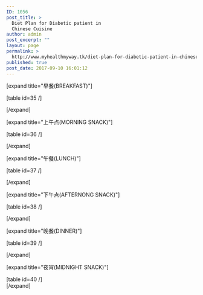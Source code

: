 ```yaml
---
ID: 1056
post_title: >
  Diet Plan for Diabetic patient in
  Chinese Cuisine
author: admin
post_excerpt: ""
layout: page
permalink: >
  http://www.myhealthmyway.tk/diet-plan-for-diabetic-patient-in-chinese-cuisine/
published: true
post_date: 2017-09-10 16:01:12
---
```

<div id="pl-1056"  class="panel-layout" ><div id="pg-1056-0"  class="panel-grid panel-no-style"  data-style="{&quot;background_display&quot;:&quot;tile&quot;,&quot;cell_alignment&quot;:&quot;flex-start&quot;}" ><div id="pgc-1056-0-0"  class="panel-grid-cell"  data-weight="1" ><div id="panel-1056-0-0-0" class="so-panel widget widget_sow-editor panel-first-child panel-last-child" data-index="0" data-style="{&quot;background_image_attachment&quot;:false,&quot;background_display&quot;:&quot;tile&quot;}" ><div class="so-widget-sow-editor so-widget-sow-editor-base">
<div class="siteorigin-widget-tinymce textwidget">
	<p style="text-align: left;">[expand title="早餐(BREAKFAST)"]</p>
<p style="text-align: left;">[table id=35 /]</p>
<p style="text-align: left;">[/expand]</p>
<p style="text-align: left;">[expand title="上午点(MORNING SNACK)"]</p>
<p style="text-align: left;">[table id=36 /]</p>
<p style="text-align: left;">[/expand]</p>
<p style="text-align: left;">[expand title="午餐(LUNCH)"]</p>
<p style="text-align: left;">[table id=37 /]</p>
<p style="text-align: left;">[/expand]</p>
<p style="text-align: left;">[expand title="下午点(AFTERNONG SNACK)"]</p>
<p style="text-align: left;">[table id=38 /]</p>
<p style="text-align: left;">[/expand]</p>
<p style="text-align: left;">[expand title="晚餐(DINNER)"]</p>
<p style="text-align: left;">[table id=39 /]</p>
<p style="text-align: left;">[/expand]</p>
<p style="text-align: left;">[expand title="夜宵(MIDNIGHT SNACK)"]</p>
<p style="text-align: left;">[table id=40 /]<br /> [/expand]</p></div>
</div></div></div></div></div>
